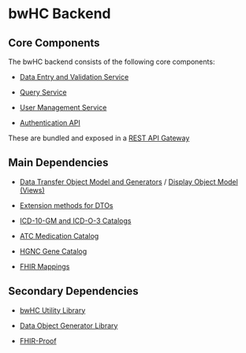 # bwHC Backend


## Core Components

The bwHC backend consists of the following core components:

* [Data Entry and Validation Service](https://github.com/KohlbacherLab/bwHC-Data-Validation-Service)

* [Query Service](https://github.com/KohlbacherLab/bwHC-Query-Service)

* [User Management Service](https://github.com/KohlbacherLab/bwHC-User-Service)

* [Authentication API](https://github.com/KohlbacherLab/bwhc-authentication-api)

These are bundled and exposed in a [REST API Gateway](https://github.com/KohlbacherLab/bwHC-REST-API-Gateway)


## Main Dependencies

* [Data Transfer Object Model and Generators](https://github.com/KohlbacherLab/bwHC-Data-Transfer-Objects) / [Display Object Model (Views)](https://github.com/KohlbacherLab/bwHC-View-Objects)

* [Extension methods for DTOs](https://github.com/KohlbacherLab/bwHC-MTB-DTO-Extensions)

* [ICD-10-GM and ICD-O-3 Catalogs](https://github.com/KohlbacherLab/bwHC-ICD-Catalogs)

* [ATC Medication Catalog](https://github.com/KohlbacherLab/bwHC-Medication-Catalog)

* [HGNC Gene Catalog](https://github.com/KohlbacherLab/bwHC-HGNC-Catalog)

* [FHIR Mappings](https://github.com/KohlbacherLab/bwHC-FHIR-Mappings)


## Secondary Dependencies

* [bwHC Utility Library](https://github.com/KohlbacherLab/bwHC-Utilities)

* [Data Object Generator Library](https://github.com/KohlbacherLab/Generators)

* [FHIR-Proof](https://github.com/KohlbacherLab/FHIR-Proof)


